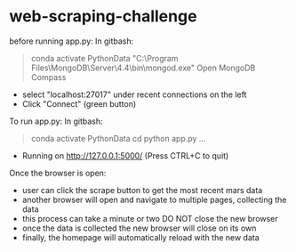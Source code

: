 # web-scraping-challenge

before running app.py:
In gitbash:
> conda activate PythonData
> "C:\Program Files\MongoDB\Server\4.4\bin\mongod.exe"
Open MongoDB Compass
- select "localhost:27017" under recent connections on the left
- Click "Connect" (green button)

To run app.py:
In gitbash:
> conda activate PythonData         <!-- if you haven't already -->
> cd <path to where app.py lives>
> python app.py
...
* Running on http://127.0.0.1:5000/ (Press CTRL+C to quit) <!-- user can click on http link to open a new browser -->

Once the browser is open:
* user can click the scrape button to get the most recent mars data
* another browser will open and navigate to multiple pages, collecting the data
* this process can take a minute or two DO NOT close the new browser
* once the data is collected the new browser will close on its own
* finally, the homepage will automatically reload with the new data